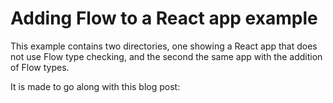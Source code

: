 # Adding Flow to a React app example

This example contains two directories, one showing a React app that does not use Flow type checking, and the second the same app with the addition of Flow types.

It is made to go along with this blog post:
